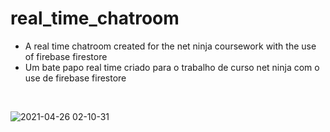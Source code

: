 # real_time_chatroom
- A real time chatroom created for the net ninja coursework with the use of firebase firestore 
- Um bate papo real time criado para o trabalho de curso net ninja com o use de firebase firestore
<br />

![2021-04-26 02-10-31](https://user-images.githubusercontent.com/50087983/116032407-022ed300-a636-11eb-8ad9-65f82a92e5b4.gif)
